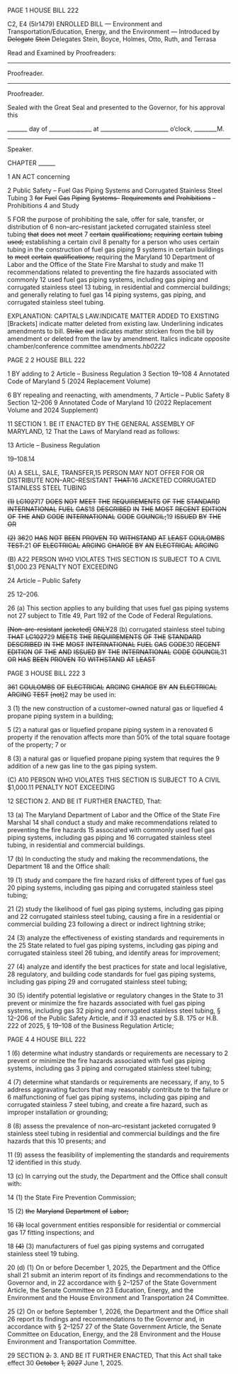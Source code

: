 PAGE 1
HOUSE BILL 222

C2, E4 (5lr1479)
ENROLLED BILL
— Environment and Transportation/Education, Energy, and the Environment —
Introduced by ~~Delegate~~ ~~Stein~~ Delegates Stein, Boyce, Holmes, Otto, Ruth, and
Terrasa

Read and Examined by Proofreaders:

_______________________________________________
Proofreader.
_______________________________________________
Proofreader.

Sealed with the Great Seal and presented to the Governor, for his approval this

_______ day of _______________ at ________________________ o’clock, ________M.

______________________________________________
Speaker.

CHAPTER ______

1 AN ACT concerning

2 Public Safety – Fuel Gas Piping Systems and Corrugated Stainless Steel Tubing
3 ~~for~~ ~~Fuel~~ ~~Gas~~ ~~Piping~~ ~~Systems–~~ ~~Requirements~~ ~~and~~ ~~Prohibitions~~ – Prohibitions
4 and Study

5 FOR the purpose of prohibiting the sale, offer for sale, transfer, or distribution of
6 non–arc–resistant jacketed corrugated stainless steel tubing ~~that~~ ~~does~~ ~~not~~ ~~meet~~
7 ~~certain~~ ~~qualifications;~~ ~~requiring~~ ~~certain~~ ~~tubing~~ ~~used;~~ establishing a certain civil
8 penalty for a person who uses certain tubing in the construction of fuel gas piping
9 systems in certain buildings ~~to~~ ~~meet~~ ~~certain~~ ~~qualifications;~~ requiring the Maryland
10 Department of Labor and the Office of the State Fire Marshal to study and make
11 recommendations related to preventing the fire hazards associated with commonly
12 used fuel gas piping systems, including gas piping and corrugated stainless steel
13 tubing, in residential and commercial buildings; and generally relating to fuel gas
14 piping systems, gas piping, and corrugated stainless steel tubing.

EXPLANATION: CAPITALS LAW.INDICATE MATTER ADDED TO EXISTING
[Brackets] indicate matter deleted from existing law.
Underlining indicates amendments to bill.
~~Strike~~ ~~out~~ indicates matter stricken from the bill by amendment or deleted from the law by
amendment.
Italics indicate opposite chamber/conference committee amendments.*hb0222*

PAGE 2
2 HOUSE BILL 222

1 BY adding to
2 Article – Business Regulation
3 Section 19–108
4 Annotated Code of Maryland
5 (2024 Replacement Volume)

6 BY repealing and reenacting, with amendments,
7 Article – Public Safety
8 Section 12–206
9 Annotated Code of Maryland
10 (2022 Replacement Volume and 2024 Supplement)

11 SECTION 1. BE IT ENACTED BY THE GENERAL ASSEMBLY OF MARYLAND,
12 That the Laws of Maryland read as follows:

13 Article – Business Regulation

19–108.14

(A) A SELL, SALE, TRANSFER,15 PERSON MAY NOT OFFER FOR OR DISTRIBUTE
NON–ARC–RESISTANT ~~THAT:~~16 JACKETED CORRUGATED STAINLESS STEEL TUBING

~~(1)~~ ~~LC1027~~17 ~~DOES~~ ~~NOT~~ ~~MEET~~ ~~THE~~ ~~REQUIREMENTS~~ ~~OF~~ ~~THE~~ ~~STANDARD~~
~~INTERNATIONAL~~ ~~FUEL~~ ~~GAS~~18 ~~DESCRIBED~~ ~~IN~~ ~~THE~~ ~~MOST~~ ~~RECENT~~ ~~EDITION~~ ~~OF~~ ~~THE~~ ~~AND~~
~~CODE~~ ~~INTERNATIONAL~~ ~~CODE~~ ~~COUNCIL;~~19 ~~ISSUED~~ ~~BY~~ ~~THE~~ ~~OR~~

~~(2)~~ ~~36~~20 ~~HAS~~ ~~NOT~~ ~~BEEN~~ ~~PROVEN~~ ~~TO~~ ~~WITHSTAND~~ ~~AT~~ ~~LEAST~~ ~~COULOMBS~~
~~TEST.~~21 ~~OF~~ ~~ELECTRICAL~~ ~~ARCING~~ ~~CHARGE~~ ~~BY~~ ~~AN~~ ~~ELECTRICAL~~ ~~ARCING~~

(B) A22 PERSON WHO VIOLATES THIS SECTION IS SUBJECT TO A CIVIL
$1,000.23 PENALTY NOT EXCEEDING

24 Article – Public Safety

25 12–206.

26 (a) This section applies to any building that uses fuel gas piping systems not
27 subject to Title 49, Part 192 of the Code of Federal Regulations.

~~[Non–arc–resistant~~ ~~jacketed]~~ ~~ONLY~~28 (b) corrugated stainless steel tubing ~~THAT~~
~~LC1027~~29 ~~MEETS~~ ~~THE~~ ~~REQUIREMENTS~~ ~~OF~~ ~~THE~~ ~~STANDARD~~ ~~DESCRIBED~~ ~~IN~~ ~~THE~~ ~~MOST~~
~~INTERNATIONAL~~ ~~FUEL~~ ~~GAS~~ ~~CODE~~30 ~~RECENT~~ ~~EDITION~~ ~~OF~~ ~~THE~~ ~~AND~~ ~~ISSUED~~ ~~BY~~ ~~THE~~
~~INTERNATIONAL~~ ~~CODE~~ ~~COUNCIL~~31 ~~OR~~ ~~HAS~~ ~~BEEN~~ ~~PROVEN~~ ~~TO~~ ~~WITHSTAND~~ ~~AT~~ ~~LEAST~~

PAGE 3
HOUSE BILL 222 3

~~36~~1 ~~COULOMBS~~ ~~OF~~ ~~ELECTRICAL~~ ~~ARCING~~ ~~CHARGE~~ ~~BY~~ ~~AN~~ ~~ELECTRICAL~~ ~~ARCING~~ ~~TEST~~
~~[not]~~2 may be used in:

3 (1) the new construction of a customer–owned natural gas or liquefied
4 propane piping system in a building;

5 (2) a natural gas or liquefied propane piping system in a renovated
6 property if the renovation affects more than 50% of the total square footage of the property;
7 or

8 (3) a natural gas or liquefied propane piping system that requires the
9 addition of a new gas line to the gas piping system.

(C) A10 PERSON WHO VIOLATES THIS SECTION IS SUBJECT TO A CIVIL
$1,000.11 PENALTY NOT EXCEEDING

12 SECTION 2. AND BE IT FURTHER ENACTED, That:

13 (a) The Maryland Department of Labor and the Office of the State Fire Marshal
14 shall conduct a study and make recommendations related to preventing the fire hazards
15 associated with commonly used fuel gas piping systems, including gas piping and
16 corrugated stainless steel tubing, in residential and commercial buildings.

17 (b) In conducting the study and making the recommendations, the Department
18 and the Office shall:

19 (1) study and compare the fire hazard risks of different types of fuel gas
20 piping systems, including gas piping and corrugated stainless steel tubing;

21 (2) study the likelihood of fuel gas piping systems, including gas piping and
22 corrugated stainless steel tubing, causing a fire in a residential or commercial building
23 following a direct or indirect lightning strike;

24 (3) analyze the effectiveness of existing standards and requirements in the
25 State related to fuel gas piping systems, including gas piping and corrugated stainless steel
26 tubing, and identify areas for improvement;

27 (4) analyze and identify the best practices for state and local legislative,
28 regulatory, and building code standards for fuel gas piping systems, including gas piping
29 and corrugated stainless steel tubing;

30 (5) identify potential legislative or regulatory changes in the State to
31 prevent or minimize the fire hazards associated with fuel gas piping systems, including gas
32 piping and corrugated stainless steel tubing, § 12–206 of the Public Safety Article, and if
33 enacted by S.B. 175 or H.B. 222 of 2025, § 19–108 of the Business Regulation Article;

PAGE 4
4 HOUSE BILL 222

1 (6) determine what industry standards or requirements are necessary to
2 prevent or minimize the fire hazards associated with fuel gas piping systems, including gas
3 piping and corrugated stainless steel tubing;

4 (7) determine what standards or requirements are necessary, if any, to
5 address aggravating factors that may reasonably contribute to the failure or
6 malfunctioning of fuel gas piping systems, including gas piping and corrugated stainless
7 steel tubing, and create a fire hazard, such as improper installation or grounding;

8 (8) assess the prevalence of non–arc–resistant jacketed corrugated
9 stainless steel tubing in residential and commercial buildings and the fire hazards that this
10 presents; and

11 (9) assess the feasibility of implementing the standards and requirements
12 identified in this study.

13 (c) In carrying out the study, the Department and the Office shall consult with:

14 (1) the State Fire Prevention Commission;

15 (2) ~~the~~ ~~Maryland~~ ~~Department~~ ~~of~~ ~~Labor;~~

16 ~~(3)~~ local government entities responsible for residential or commercial gas
17 fitting inspections; and

18 ~~(4)~~ (3) manufacturers of fuel gas piping systems and corrugated stainless steel
19 tubing.

20 (d) (1) On or before December 1, 2025, the Department and the Office shall
21 submit an interim report of its findings and recommendations to the Governor and, in
22 accordance with § 2–1257 of the State Government Article, the Senate Committee on
23 Education, Energy, and the Environment and the House Environment and Transportation
24 Committee.

25 (2) On or before September 1, 2026, the Department and the Office shall
26 report its findings and recommendations to the Governor and, in accordance with § 2–1257
27 of the State Government Article, the Senate Committee on Education, Energy, and the
28 Environment and the House Environment and Transportation Committee.

29 SECTION ~~2.~~ 3. AND BE IT FURTHER ENACTED, That this Act shall take effect
30 ~~October~~ ~~1,~~ ~~2027~~ June 1, 2025.
